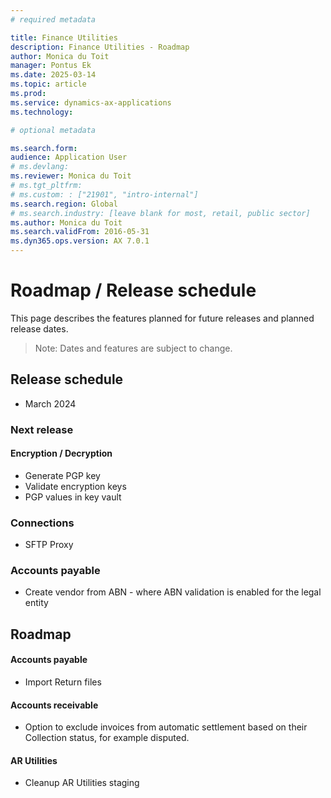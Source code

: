 ```yaml
---
# required metadata

title: Finance Utilities
description: Finance Utilities - Roadmap
author: Monica du Toit
manager: Pontus Ek
ms.date: 2025-03-14
ms.topic: article
ms.prod: 
ms.service: dynamics-ax-applications
ms.technology: 

# optional metadata

ms.search.form:  
audience: Application User
# ms.devlang: 
ms.reviewer: Monica du Toit
# ms.tgt_pltfrm: 
# ms.custom: : ["21901", "intro-internal"]
ms.search.region: Global
# ms.search.industry: [leave blank for most, retail, public sector]
ms.author: Monica du Toit
ms.search.validFrom: 2016-05-31
ms.dyn365.ops.version: AX 7.0.1
---
```


# 	Roadmap / Release schedule

This page describes the features planned for future releases and planned release dates.

> Note: Dates and features are subject to change.


## Release schedule

- March 2024


### Next release

#### Encryption / Decryption
- Generate PGP key
- Validate encryption keys
- PGP values in key vault

### Connections
- SFTP Proxy

### Accounts payable
- Create vendor from ABN - where ABN validation is enabled for the legal entity

## Roadmap

#### Accounts payable 
- Import Return files

#### Accounts receivable
- Option to exclude invoices from automatic settlement based on their Collection status, for example disputed.

#### AR Utilities
- Cleanup AR Utilities staging



